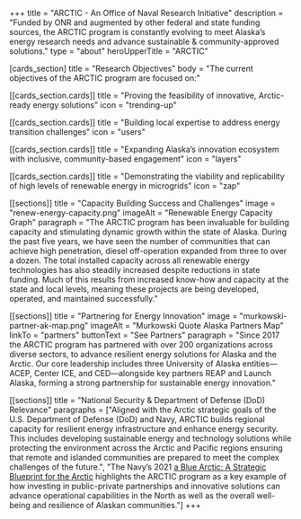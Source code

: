 +++
title = "ARCTIC - An Office of Naval Research Initiative"
description = "Funded by ONR and augmented by other federal and state funding sources, the ARCTIC program is constantly evolving to meet Alaska’s energy research needs and advance sustainable & community-approved solutions."
type = "about"
heroUpperTitle = "ARCTIC"

[cards_section]
title = "Research Objectives"
body = "The current objectives of the ARCTIC program are focused on:"

  [[cards_section.cards]]
  title = "Proving the feasibility of innovative, Arctic-ready energy solutions"
  icon = "trending-up"

  [[cards_section.cards]]
  title = "Building local expertise to address energy transition challenges"
  icon = "users"

  [[cards_section.cards]]
  title = "Expanding Alaska’s innovation ecosystem with inclusive, community-based engagement"
  icon = "layers"

  [[cards_section.cards]]
  title = "Demonstrating the viability and replicability of high levels of renewable energy in microgrids"
  icon = "zap"

[[sections]]
title = "Capacity Building Success and Challenges"
image = "renew-energy-capacity.png"
imageAlt = "Renewable Energy Capacity Graph"
paragraph = "The ARCTIC program has been invaluable for building capacity and stimulating dynamic growth within the state of Alaska. During the past five years, we have seen the number of communities that can achieve high penetration, diesel off-operation expanded from three to over a dozen. The total installed capacity across all renewable energy technologies has also steadily increased despite reductions in state funding. Much of this results from increased know-how and capacity at the state and local levels, meaning these projects are being developed, operated, and maintained successfully."

[[sections]]
title = "Partnering for Energy Innovation"
image = "murkowski-partner-ak-map.png"
imageAlt = "Murkowski Quote Alaska Partners Map"
linkTo = "partners"
buttonText = "See Partners"
paragraph = "Since 2017 the ARCTIC program has partnered with over 200 organizations across diverse sectors, to advance resilient energy solutions for Alaska and the Arctic. Our core leadership includes three University of Alaska entities—ACEP, Center ICE, and CED—alongside key partners REAP and Launch Alaska, forming a strong partnership for sustainable energy innovation."

[[sections]]
title = "National Security & Department of Defense (DoD) Relevance"
paragraphs = ["Aligned with the Arctic strategic goals of the U.S. Department of Defense (DoD) and Navy, ARCTIC builds regional capacity for resilient energy infrastructure and enhance energy security. This includes developing sustainable energy and technology solutions while protecting the environment across the Arctic and Pacific regions ensuring that remote and islanded communities are prepared to meet the complex challenges of the future.",
"The Navy’s 2021 [a Blue Arctic: A Strategic Blueprint for the Arctic](https://media.defense.gov/2021/Jan/05/2002560338/-1/-1/0/ARCTIC%20BLUEPRINT%202021-%20FINAL.PDF/ARCTIC%20BLUEPRINT%202021%20FINAL.PDF) highlights the ARCTIC program as a key example of how investing in public-private partnerships and innovative solutions can advance operational capabilities in the North as well as the overall well-being and resilience of Alaskan communities."]
+++